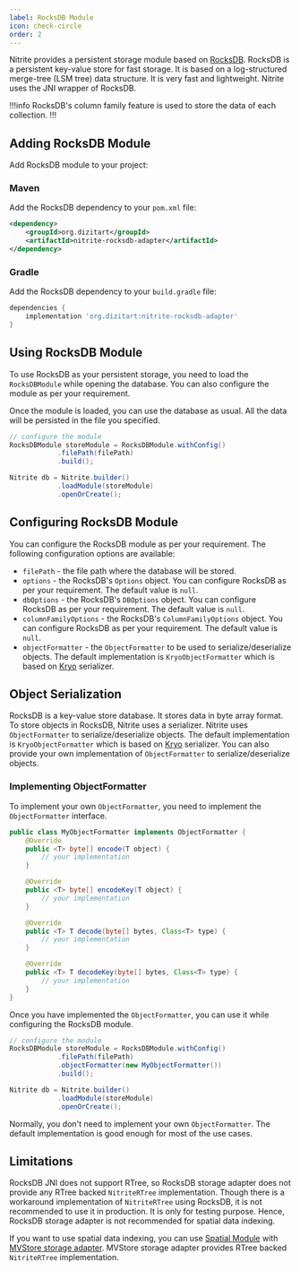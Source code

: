 ```yaml
---
label: RocksDB Module
icon: check-circle
order: 2
---
```


Nitrite provides a persistent storage module based on [RocksDB](https://rocksdb.org/). RocksDB is a persistent key-value store for fast storage. It is based on a log-structured merge-tree (LSM tree) data structure. It is very fast and lightweight. Nitrite uses the JNI wrapper of RocksDB. 

!!!info
RocksDB's column family feature is used to store the data of each collection.
!!!

## Adding RocksDB Module

Add RocksDB module to your project:

### Maven

Add the RocksDB dependency to your `pom.xml` file:

```xml
<dependency>
    <groupId>org.dizitart</groupId>
    <artifactId>nitrite-rocksdb-adapter</artifactId>
</dependency>
```

### Gradle

Add the RocksDB dependency to your `build.gradle` file:

```groovy
dependencies {
    implementation 'org.dizitart:nitrite-rocksdb-adapter'
}
```

## Using RocksDB Module

To use RocksDB as your persistent storage, you need to load the `RocksDBModule` while opening the database. You can also configure the module as per your requirement.

Once the module is loaded, you can use the database as usual. All the data will be persisted in the file you specified.

```java
// configure the module
RocksDBModule storeModule = RocksDBModule.withConfig()
            .filePath(filePath)
            .build();

Nitrite db = Nitrite.builder()
            .loadModule(storeModule)
            .openOrCreate();
```

## Configuring RocksDB Module

You can configure the RocksDB module as per your requirement. The following configuration options are available:

- `filePath` - the file path where the database will be stored.
- `options` - the RocksDB's `Options` object. You can configure RocksDB as per your requirement. The default value is `null`.
- `dbOptions` - the RocksDB's `DBOptions` object. You can configure RocksDB as per your requirement. The default value is `null`.
- `columnFamilyOptions` - the RocksDB's `ColumnFamilyOptions` object. You can configure RocksDB as per your requirement. The default value is `null`.
- `objectFormatter` - the `ObjectFormatter` to be used to serialize/deserialize objects. The default implementation is `KryoObjectFormatter` which is based on [Kryo](https://github.com/EsotericSoftware/kryo) serializer.

## Object Serialization

RocksDB is a key-value store database. It stores data in byte array format. To store objects in RocksDB, Nitrite uses a serializer. Nitrite uses `ObjectFormatter` to serialize/deserialize objects. The default implementation is `KryoObjectFormatter` which is based on [Kryo](https://github.com/EsotericSoftware/kryo) serializer. You can also provide your own implementation of `ObjectFormatter` to serialize/deserialize objects.

### Implementing ObjectFormatter

To implement your own `ObjectFormatter`, you need to implement the `ObjectFormatter` interface.

```java
public class MyObjectFormatter implements ObjectFormatter {
    @Override
    public <T> byte[] encode(T object) {
        // your implementation
    }

    @Override
    public <T> byte[] encodeKey(T object) {
        // your implementation
    }

    @Override
    public <T> T decode(byte[] bytes, Class<T> type) {
        // your implementation
    }

    @Override
    public <T> T decodeKey(byte[] bytes, Class<T> type) {
        // your implementation
    }
}
```

Once you have implemented the `ObjectFormatter`, you can use it while configuring the RocksDB module.

```java
// configure the module
RocksDBModule storeModule = RocksDBModule.withConfig()
            .filePath(filePath)
            .objectFormatter(new MyObjectFormatter())
            .build();

Nitrite db = Nitrite.builder()
            .loadModule(storeModule)
            .openOrCreate();
```

Normally, you don't need to implement your own `ObjectFormatter`. The default implementation is good enough for most of the use cases.


## Limitations

RocksDB JNI does not support RTree, so RocksDB storage adapter does not provide any RTree backed `NitriteRTree` implementation. Though there is a workaround implementation of `NitriteRTree` using RocksDB, it is not recommended to use it in production. It is only for testing purpose. Hence, RocksDB storage adapter is not recommended for spatial data indexing.

If you want to use spatial data indexing, you can use [Spatial Module](../spatial.md) with [MVStore storage adapter](mvstore.md). MVStore storage adapter provides RTree backed `NitriteRTree` implementation.
